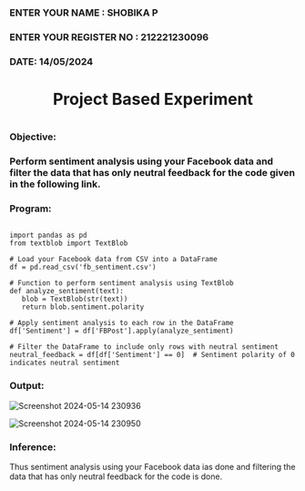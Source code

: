 <H3>ENTER YOUR NAME : SHOBIKA P</H3>
<H3>ENTER YOUR REGISTER NO : 212221230096</H3>
<H3>DATE: 14/05/2024</H3>
<H1 Align="center">Project Based Experiment<H1>
<H3>Objective:<H3>
Perform sentiment analysis using your Facebook data and filter the data that has only neutral feedback for the code given in the following link.
<H3>Program:</H3>
    
 ```
    
import pandas as pd
from textblob import TextBlob

# Load your Facebook data from CSV into a DataFrame
df = pd.read_csv('fb_sentiment.csv')

# Function to perform sentiment analysis using TextBlob
def analyze_sentiment(text):
    blob = TextBlob(str(text))
    return blob.sentiment.polarity

# Apply sentiment analysis to each row in the DataFrame
df['Sentiment'] = df['FBPost'].apply(analyze_sentiment)

# Filter the DataFrame to include only rows with neutral sentiment
neutral_feedback = df[df['Sentiment'] == 0]  # Sentiment polarity of 0 indicates neutral sentiment
```

<H3>Output:</H3>

![Screenshot 2024-05-14 230936](https://github.com/Dhanashreemullaithasan/Project-Based-Experiment-AAI/assets/94165415/13f69a29-d296-4ded-827b-4f769a5f73ba)

![Screenshot 2024-05-14 230950](https://github.com/Dhanashreemullaithasan/Project-Based-Experiment-AAI/assets/94165415/08261ce8-f044-4385-b320-172fcb1c5a83)

<H3>Inference:</H3>
Thus sentiment analysis using your Facebook data ias done and filtering the data that has only neutral feedback for the code is done.
